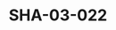 ---
pid: SHA-03-022
title: SHA-03-022
language: ar
original_label: 
rights: شرحبيل احمد
location_of_original: شرحبيل احمد
photographer_or_studio: 
scanned_from: photograph 8.8 by 12.6
_date: '1991'
location: الخرطوم
description: حفلة شرحبيل احمد محمد دللو ابراهيم عمر عادل كوكاب
additional_notes: 
permission_display: 'yes'
on_server: 'no'
on_website: 'no'
permalink: /photopages/ar/SHA-03-022.html
layout: photo-page
---